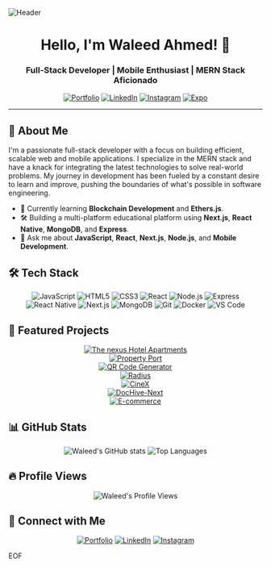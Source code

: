 ![Header](./assets/cover.jpeg)

<h1 align="center">Hello, I'm Waleed Ahmed! 👋</h1>
<h3 align="center">Full-Stack Developer | Mobile Enthusiast | MERN Stack Aficionado</h3>

<p align="center">
  <a href="https://waleeddev.vercel.app/"><img src="https://img.shields.io/badge/Portfolio-My%20Website-blue?style=for-the-badge" alt="Portfolio"></a>
  <a href="https://www.linkedin.com/in/waleedahmedx"><img src="https://img.shields.io/badge/LinkedIn-Connect-blue?style=for-the-badge" alt="LinkedIn"></a>
  <a href="https://www.instagram.com/waleedahmed.x"><img src="https://img.shields.io/badge/Instagram-Follow-red?style=for-the-badge" alt="Instagram"></a>
  <a href="https://expo.dev/@waleedahmed.x"><img src="https://img.shields.io/badge/Expo-Profile-lightgrey?style=for-the-badge" alt="Expo"></a>
</p>

---

## 🚀 About Me

I'm a passionate full-stack developer with a focus on building efficient, scalable web and mobile applications. I specialize in the MERN stack and have a knack for integrating the latest technologies to solve real-world problems. My journey in development has been fueled by a constant desire to learn and improve, pushing the boundaries of what's possible in software engineering.

- 🌱 Currently learning **Blockchain Development** and **Ethers.js**.
- 🛠️ Building a multi-platform educational platform using **Next.js**, **React Native**, **MongoDB**, and **Express**.
- 💬 Ask me about **JavaScript**, **React**, **Next.js**, **Node.js**, and **Mobile Development**.

## 🛠️ Tech Stack

<p align="center">
  <img src="https://img.shields.io/badge/JavaScript-F7DF1E?style=for-the-badge&logo=javascript&logoColor=black" alt="JavaScript">
  <img src="https://img.shields.io/badge/HTML5-E34F26?style=for-the-badge&logo=html5&logoColor=white" alt="HTML5">
  <img src="https://img.shields.io/badge/CSS3-1572B6?style=for-the-badge&logo=css3&logoColor=white" alt="CSS3">
  <img src="https://img.shields.io/badge/React-61DAFB?style=for-the-badge&logo=react&logoColor=black" alt="React">
  <img src="https://img.shields.io/badge/Node.js-339933?style=for-the-badge&logo=node.js&logoColor=white" alt="Node.js">
  <img src="https://img.shields.io/badge/Express-000000?style=for-the-badge&logo=express&logoColor=white" alt="Express">
  <img src="https://img.shields.io/badge/React_Native-61DAFB?style=for-the-badge&logo=react&logoColor=black" alt="React Native">
  <img src="https://img.shields.io/badge/Next.js-000000?style=for-the-badge&logo=next.js&logoColor=white" alt="Next.js">
  <img src="https://img.shields.io/badge/MongoDB-4EA94B?style=for-the-badge&logo=mongodb&logoColor=white" alt="MongoDB">
  <img src="https://img.shields.io/badge/Git-F05032?style=for-the-badge&logo=git&logoColor=white" alt="Git">
  <img src="https://img.shields.io/badge/Docker-2496ED?style=for-the-badge&logo=docker&logoColor=white" alt="Docker">
  <img src="https://img.shields.io/badge/VS_Code-007ACC?style=for-the-badge&logo=visual-studio-code&logoColor=white" alt="VS Code">
</p>

## 🌟 Featured Projects

<p align="center">
  <a href="https://thenexushotelapartments.com"><img src="https://img.shields.io/badge/The%20nexus%20Hotel%20Apartments-orange?style=for-the-badge" alt="The nexus Hotel Apartments"></a>
<br />
  <a href="https://propertyport.vercel.app/"><img src="https://img.shields.io/badge/Property%20Port%20(Beta)-yellow?style=for-the-badge" alt="Property Port"></a>
<br />
  <a href="https://github.com/waleed2000x/QR-Code-Generator-Next-js"><img src="https://img.shields.io/badge/QR%20Code%20Generator-Next.js%20App-yellow?style=for-the-badge" alt="QR Code Generator"></a>
<br />
  <a href="https://radius.vercel.app"><img src="https://img.shields.io/badge/Radius-white?style=for-the-badge" alt="Radius"></a>
<br />
  <a href="https://github.com/waleed2000x/CineX"><img src="https://img.shields.io/badge/CineX-Movie%20Platform-orange?style=for-the-badge" alt="CineX"></a>
<br />
  <a href="https://github.com/waleed2000x/DocHive-Next"><img src="https://img.shields.io/badge/DocHive--Next-Doctors%20Management-green?style=for-the-badge" alt="DocHive-Next"></a>
<br />
  <a href="https://github.com/waleed2000x/ecommerce"><img src="https://img.shields.io/badge/E--commerce-React%20Application-blue?style=for-the-badge" alt="E-commerce"></a>
</p>

## 📊 GitHub Stats

<p align="center">
  <img src="https://github-readme-stats.vercel.app/api?username=waleedahmed-x&show_icons=true&theme=radical" alt="Waleed's GitHub stats">
  <img src="https://github-readme-stats.vercel.app/api/top-langs/?username=waleedahmed-x&layout=compact&theme=radical" alt="Top Languages">
</p>

## 🔥 Profile Views

<p align="center">
  <img src="https://komarev.com/ghpvc/?username=waleed2000x&style=for-the-badge&color=blue" alt="Waleed's Profile Views">
</p>

## 🔗 Connect with Me

<p align="center">
  <a href="https://waleeddev.vercel.app/"><img src="https://img.shields.io/badge/Portfolio-My%20Website-blue?style=for-the-badge" alt="Portfolio"></a>
  <a href="https://www.linkedin.com/in/waleedahmedx"><img src="https://img.shields.io/badge/LinkedIn-Connect-blue?style=for-the-badge" alt="LinkedIn"></a>
  <a href="https://www.instagram.com/waleedahmed.x"><img src="https://img.shields.io/badge/Instagram-Follow-red?style=for-the-badge" alt="Instagram"></a>
</p>
EOF
